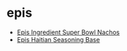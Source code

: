 # epis

 * [Epis Ingredient Super Bowl Nachos](index/e/epis-50-ingredient-super-bowl-nachos.json)
 * [Epis Haitian Seasoning Base](index/e/epis-haitian-seasoning-base.json)
